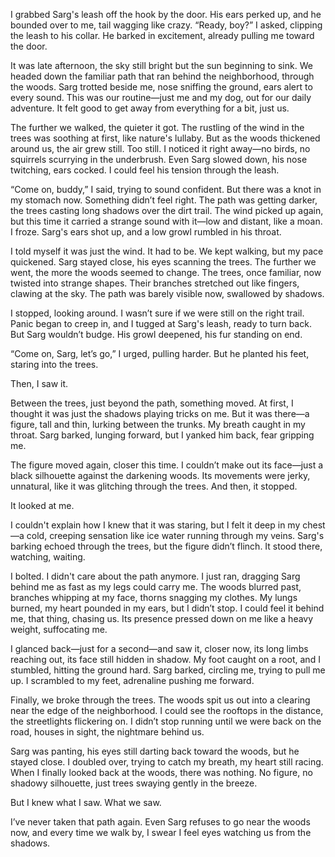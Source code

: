 I grabbed Sarg's leash off the hook by the door. His ears perked up, and he bounded over to me, tail wagging like crazy. “Ready, boy?” I asked, clipping the leash to his collar. He barked in excitement, already pulling me toward the door.

It was late afternoon, the sky still bright but the sun beginning to sink. We headed down the familiar path that ran behind the neighborhood, through the woods. Sarg trotted beside me, nose sniffing the ground, ears alert to every sound. This was our routine—just me and my dog, out for our daily adventure. It felt good to get away from everything for a bit, just us.

The further we walked, the quieter it got. The rustling of the wind in the trees was soothing at first, like nature's lullaby. But as the woods thickened around us, the air grew still. Too still. I noticed it right away—no birds, no squirrels scurrying in the underbrush. Even Sarg slowed down, his nose twitching, ears cocked. I could feel his tension through the leash.

“Come on, buddy,” I said, trying to sound confident. But there was a knot in my stomach now. Something didn’t feel right. The path was getting darker, the trees casting long shadows over the dirt trail. The wind picked up again, but this time it carried a strange sound with it—low and distant, like a moan. I froze. Sarg's ears shot up, and a low growl rumbled in his throat.

I told myself it was just the wind. It had to be. We kept walking, but my pace quickened. Sarg stayed close, his eyes scanning the trees. The further we went, the more the woods seemed to change. The trees, once familiar, now twisted into strange shapes. Their branches stretched out like fingers, clawing at the sky. The path was barely visible now, swallowed by shadows.

I stopped, looking around. I wasn’t sure if we were still on the right trail. Panic began to creep in, and I tugged at Sarg's leash, ready to turn back. But Sarg wouldn’t budge. His growl deepened, his fur standing on end.

“Come on, Sarg, let’s go,” I urged, pulling harder. But he planted his feet, staring into the trees.

Then, I saw it.

Between the trees, just beyond the path, something moved. At first, I thought it was just the shadows playing tricks on me. But it was there—a figure, tall and thin, lurking between the trunks. My breath caught in my throat. Sarg barked, lunging forward, but I yanked him back, fear gripping me.

The figure moved again, closer this time. I couldn’t make out its face—just a black silhouette against the darkening woods. Its movements were jerky, unnatural, like it was glitching through the trees. And then, it stopped.

It looked at me.

I couldn't explain how I knew that it was staring, but I felt it deep in my chest—a cold, creeping sensation like ice water running through my veins. Sarg's barking echoed through the trees, but the figure didn’t flinch. It stood there, watching, waiting.

I bolted. I didn't care about the path anymore. I just ran, dragging Sarg behind me as fast as my legs could carry me. The woods blurred past, branches whipping at my face, thorns snagging my clothes. My lungs burned, my heart pounded in my ears, but I didn’t stop. I could feel it behind me, that thing, chasing us. Its presence pressed down on me like a heavy weight, suffocating me.

I glanced back—just for a second—and saw it, closer now, its long limbs reaching out, its face still hidden in shadow. My foot caught on a root, and I stumbled, hitting the ground hard. Sarg barked, circling me, trying to pull me up. I scrambled to my feet, adrenaline pushing me forward.

Finally, we broke through the trees. The woods spit us out into a clearing near the edge of the neighborhood. I could see the rooftops in the distance, the streetlights flickering on. I didn’t stop running until we were back on the road, houses in sight, the nightmare behind us.

Sarg was panting, his eyes still darting back toward the woods, but he stayed close. I doubled over, trying to catch my breath, my heart still racing. When I finally looked back at the woods, there was nothing. No figure, no shadowy silhouette, just trees swaying gently in the breeze.

But I knew what I saw. What we saw.

I’ve never taken that path again. Even Sarg refuses to go near the woods now, and every time we walk by, I swear I feel eyes watching us from the shadows.